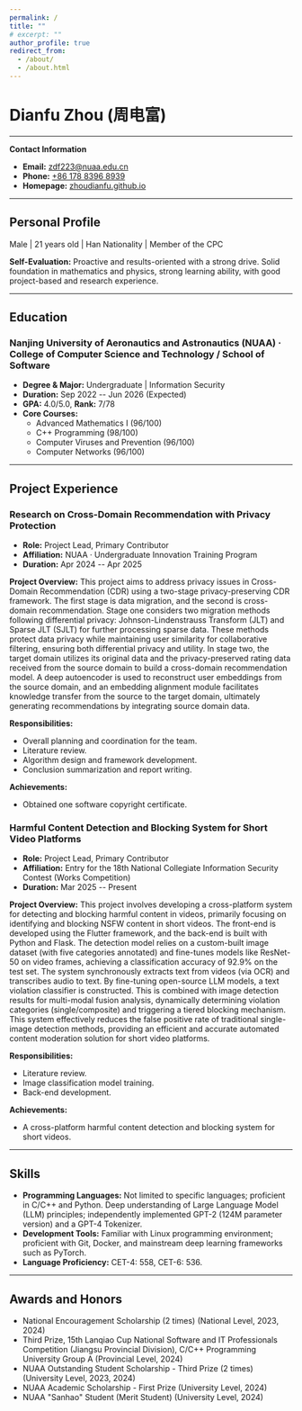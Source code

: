 ```yaml
---
permalink: /
title: ""
# excerpt: ""
author_profile: true
redirect_from: 
  - /about/
  - /about.html
---
```


# Dianfu Zhou (周电富)



<!-- <img src="/img/avatar.jpg" alt="Dianfu Zhou" width="150"/> -->

---

**Contact Information**

*   **Email:** [zdf223@nuaa.edu.cn](mailto:zdf223@nuaa.edu.cn)
*   **Phone:** [+86 178 8396 8939](tel:+8617883968939)
*   **Homepage:** [zhoudianfu.github.io](https://zhoudianfu.github.io/)

---

## Personal Profile

Male | 21 years old | Han Nationality | Member of the CPC

**Self-Evaluation:** Proactive and results-oriented with a strong drive. Solid foundation in mathematics and physics, strong learning ability, with good project-based and research experience.

---

## Education

### Nanjing University of Aeronautics and Astronautics (NUAA) · College of Computer Science and Technology / School of Software

*   **Degree & Major:** Undergraduate | Information Security
*   **Duration:** Sep 2022 -- Jun 2026 (Expected)
*   **GPA:** 4.0/5.0, **Rank:** 7/78
*   **Core Courses:**
    *   Advanced Mathematics I (96/100)
    *   C++ Programming (98/100)
    *   Computer Viruses and Prevention (96/100)
    *   Computer Networks (96/100)

---

## Project Experience

### Research on Cross-Domain Recommendation with Privacy Protection

*   **Role:** Project Lead, Primary Contributor
*   **Affiliation:** NUAA · Undergraduate Innovation Training Program
*   **Duration:** Apr 2024 -- Apr 2025

**Project Overview:**
This project aims to address privacy issues in Cross-Domain Recommendation (CDR) using a two-stage privacy-preserving CDR framework. The first stage is data migration, and the second is cross-domain recommendation. Stage one considers two migration methods following differential privacy: Johnson-Lindenstrauss Transform (JLT) and Sparse JLT (SJLT) for further processing sparse data. These methods protect data privacy while maintaining user similarity for collaborative filtering, ensuring both differential privacy and utility. In stage two, the target domain utilizes its original data and the privacy-preserved rating data received from the source domain to build a cross-domain recommendation model. A deep autoencoder is used to reconstruct user embeddings from the source domain, and an embedding alignment module facilitates knowledge transfer from the source to the target domain, ultimately generating recommendations by integrating source domain data.

**Responsibilities:**

*   Overall planning and coordination for the team.
*   Literature review.
*   Algorithm design and framework development.
*   Conclusion summarization and report writing.

**Achievements:**

*   Obtained one software copyright certificate.

### Harmful Content Detection and Blocking System for Short Video Platforms

*   **Role:** Project Lead, Primary Contributor
*   **Affiliation:** Entry for the 18th National Collegiate Information Security Contest (Works Competition)
*   **Duration:** Mar 2025 -- Present

**Project Overview:**
This project involves developing a cross-platform system for detecting and blocking harmful content in videos, primarily focusing on identifying and blocking NSFW content in short videos. The front-end is developed using the Flutter framework, and the back-end is built with Python and Flask. The detection model relies on a custom-built image dataset (with five categories annotated) and fine-tunes models like ResNet-50 on video frames, achieving a classification accuracy of 92.9% on the test set. The system synchronously extracts text from videos (via OCR) and transcribes audio to text. By fine-tuning open-source LLM models, a text violation classifier is constructed. This is combined with image detection results for multi-modal fusion analysis, dynamically determining violation categories (single/composite) and triggering a tiered blocking mechanism. This system effectively reduces the false positive rate of traditional single-image detection methods, providing an efficient and accurate automated content moderation solution for short video platforms.

**Responsibilities:**

*   Literature review.
*   Image classification model training.
*   Back-end development.

**Achievements:**

*   A cross-platform harmful content detection and blocking system for short videos.

---

## Skills

*   **Programming Languages:** Not limited to specific languages; proficient in C/C++ and Python. Deep understanding of Large Language Model (LLM) principles; independently implemented GPT-2 (124M parameter version) and a GPT-4 Tokenizer.
*   **Development Tools:** Familiar with Linux programming environment; proficient with Git, Docker, and mainstream deep learning frameworks such as PyTorch.
*   **Language Proficiency:** CET-4: 558, CET-6: 536.

---

## Awards and Honors

*   National Encouragement Scholarship (2 times) (National Level, 2023, 2024)
*   Third Prize, 15th Lanqiao Cup National Software and IT Professionals Competition (Jiangsu Provincial Division), C/C++ Programming University Group A (Provincial Level, 2024)
*   NUAA Outstanding Student Scholarship - Third Prize (2 times) (University Level, 2023, 2024)
*   NUAA Academic Scholarship - First Prize (University Level, 2024)
*   NUAA "Sanhao" Student (Merit Student) (University Level, 2024)
